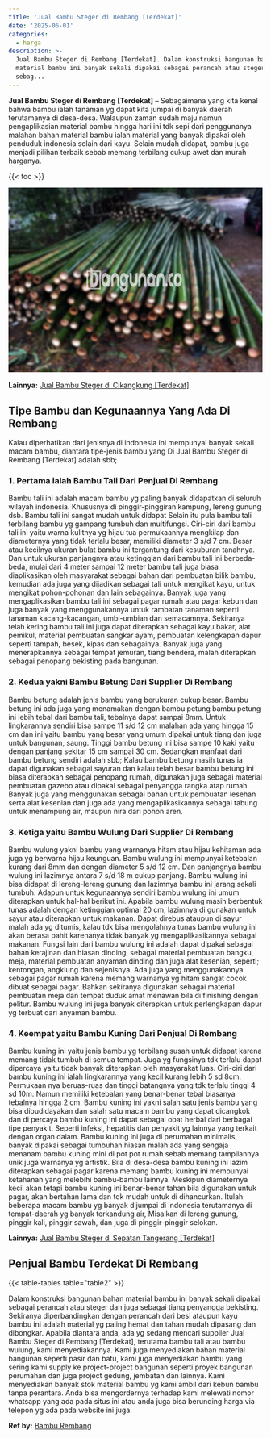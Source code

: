 ```yaml
---
title: 'Jual Bambu Steger di Rembang [Terdekat]'
date: '2025-06-01'
categories:
  - harga
description: >-
  Jual Bambu Steger di Rembang [Terdekat]. Dalam konstruksi bangunan bahan
  material bambu ini banyak sekali dipakai sebagai perancah atau steger dan juga
  sebag...
---
```


**Jual Bambu Steger di Rembang \[Terdekat\]** – Sebagaimana yang kita kenal bahwa bambu ialah tanaman yg dapat kita jumpai di banyak daerah terutamanya di desa-desa. Walaupun zaman sudah maju namun pengaplikasian material bambu hingga hari ini tdk sepi dari penggunanya malahan bahan material bambu ialah material yang banyak dipakai oleh penduduk indonesia selain dari kayu. Selain mudah didapat, bambu juga menjadi pilihan terbaik sebab memang terbilang cukup awet dan murah harganya.

{{< toc >}}

![Jual Bambu Steger di Rembang [Terdekat]](/images/jual-bambu-tali-33.png)

**Lainnya:** [Jual Bambu Steger di Cikangkung \[Terdekat\]](https://bambu.bangunan.co/jual-bambu-steger-di-cikangkung-terdekat/)

## Tipe Bambu dan Kegunaannya Yang Ada Di Rembang

Kalau diperhatikan dari jenisnya di indonesia ini mempunyai banyak sekali macam bambu, diantara tipe-jenis bambu yang Di Jual Bambu Steger di Rembang \[Terdekat\] adalah sbb;

### 1\. Pertama ialah Bambu Tali Dari Penjual Di Rembang

Bambu tali ini adalah macam bambu yg paling banyak didapatkan di seluruh wilayah indonesia. Khususnya di pinggir-pinggiran kampung, lereng gunung dsb. Bambu tali ini sangat mudah untuk didapat Selain itu pula bambu tali terbilang bambu yg gampang tumbuh dan multifungsi. Ciri-ciri dari bambu tali ini yaitu warna kulitnya yg hijau tua permukaannya mengkilap dan diameternya yang tidak terlalu besar, memiliki diameter 3 s/d 7 cm. Besar atau kecilnya ukuran bulat bambu ini tergantung dari kesuburan tanahnya. Dan untuk ukuran panjangnya atau ketinggian dari bambu tali ini berbeda-beda, mulai dari 4 meter sampai 12 meter bambu tali juga biasa diaplikasikan oleh masyarakat sebagai bahan dari pembuatan bilik bambu, kemudian ada juga yang dijadikan sebagai tali untuk mengikat kayu, untuk mengikat pohon-pohonan dan lain sebagainya. Banyak juga yang mengaplikasikan bambu tali ini sebagai pagar rumah atau pagar kebun dan juga banyak yang menggunakannya untuk rambatan tanaman seperti tanaman kacang-kacangan, umbi-umbian dan semacamnya. Sekiranya telah kering bambu tali ini juga dapat diterapkan sebagai kayu bakar, alat pemikul, material pembuatan sangkar ayam, pembuatan kelengkapan dapur seperti tampah, besek, kipas dan sebagainya. Banyak juga yang menerapkannya sebagai tempat jemuran, tiang bendera, malah diterapkan sebagai penopang bekisting pada bangunan.

### 2\. Kedua yakni Bambu Betung Dari Supplier Di Rembang

Bambu betung adalah jenis bambu yang berukuran cukup besar. Bambu betung ini ada juga yang menamakan dengan bambu petung bambu petung ini lebih tebal dari bambu tali, tebalnya dapat sampai 8mm. Untuk lingkarannya sendiri bisa sampe 11 s/d 12 cm malahan ada yang hingga 15 cm dan ini yaitu bambu yang besar yang umum dipakai untuk tiang dan juga untuk bangunan, saung. Tinggi bambu betung ini bisa sampe 10 kaki yaitu dengan panjang sekitar 15 cm sampai 30 cm. Sedangkan manfaat dari bambu betung sendiri adalah sbb; Kalau bambu betung masih tunas ia dapat digunakan sebagai sayuran dan kalau telah besar bambu betung ini biasa diterapkan sebagai penopang rumah, digunakan juga sebagai material pembuatan gazebo atau dipakai sebagai penyangga rangka atap rumah. Banyak juga yang menggunakan sebagai bahan untuk pembuatan lesehan serta alat kesenian dan juga ada yang mengaplikasikannya sebagai tabung untuk menampung air, maupun nira dari pohon aren.

### 3\. Ketiga yaitu Bambu Wulung Dari Supplier Di Rembang

Bambu wulung yakni bambu yang warnanya hitam atau hijau kehitaman ada juga yg berwarna hijau keunguan. Bambu wulung ini mempunyai ketebalan kurang dari 8mm dan dengan diameter 5 s/d 12 cm. Dan panjangnya bambu wulung ini lazimnya antara 7 s/d 18 m cukup panjang. Bambu wulung ini bisa didapat di lereng-lereng gunung dan lazimnya bambu ini jarang sekali tumbuh. Adapun untuk kegunaannya sendiri bambu wulung ini umum diterapkan untuk hal-hal berikut ini. Apabila bambu wulung masih berbentuk tunas adalah dengan ketinggian optimal 20 cm, lazimnya di gunakan untuk sayur atau diterapkan untuk makanan. Dapat direbus ataupun di sayur malah ada yg ditumis, kalau tdk bisa mengolahnya tunas bambu wulung ini akan berasa pahit karenanya tidak banyak yg mengaplikasikannya sebagai makanan. Fungsi lain dari bambu wulung ini adalah dapat dipakai sebagai bahan kerajinan dan hiasan dinding, sebagai material pembuatan bangku, meja, material pembuatan anyaman dinding dan juga alat kesenian, seperti; kentongan, angklung dan sejenisnya. Ada juga yang menggunakannya sebagai pagar rumah karena memang warnanya yg hitam sangat cocok dibuat sebagai pagar. Bahkan sekiranya digunakan sebagai material pembuatan meja dan tempat duduk amat menawan bila di finishing dengan pelitur. Bambu wulung ini juga banyak diterapkan untuk perlengkapan dapur yg terbuat dari anyaman bambu.

### 4\. Keempat yaitu Bambu Kuning Dari Penjual Di Rembang

Bambu kuning ini yaitu jenis bambu yg terbilang susah untuk didapat karena memang tidak tumbuh di semua tempat. Juga yg fungsinya tdk terlalu dapat dipercaya yaitu tidak banyak diterapkan oleh masyarakat luas. Ciri-ciri dari bambu kuning ini ialah lingkarannya yang kecil kurang lebih 5 sd 8cm. Permukaan nya beruas-ruas dan tinggi batangnya yang tdk terlalu tinggi 4 sd 10m. Namun memiliki ketebalan yang benar-benar tebal biasanya tebalnya hingga 2 cm. Bambu kuning ini yakni salah satu jenis bambu yang bisa dibudidayakan dan salah satu macam bambu yang dapat dicangkok dan di percaya bambu kuning ini dapat sebagai obat herbal dari berbagai tipe penyakit. Seperti infeksi, hepatitis dan penyakit yg lainnya yang terkait dengan organ dalam. Bambu kuning ini juga di perumahan minimalis, banyak dipakai sebagai tumbuhan hiasan malah ada yang sengaja menanam bambu kuning mini di pot pot rumah sebab memang tampilannya unik juga warnanya yg artistik. Bila di desa-desa bambu kuning ini lazim diterapkan sebagai pagar karena memang bambu kuning ini mempunyai ketahanan yang melebihi bambu-bambu lainnya. Meskipun diameternya kecil akan tetapi bambu kuning ini benar-benar tahan bila digunakan untuk pagar, akan bertahan lama dan tdk mudah untuk di dihancurkan. Itulah beberapa macam bambu yg banyak dijumpai di indonesia terutamanya di tempat-daerah yg banyak terkandung air, Misalkan di lereng gunung, pinggir kali, pinggir sawah, dan juga di pinggir-pinggir selokan.

**Lainnya:** [Jual Bambu Steger di Sepatan Tangerang \[Terdekat\]](https://bambu.bangunan.co/jual-bambu-steger-di-sepatan-tangerang-terdekat/)

## Penjual Bambu Terdekat Di Rembang

{{< table-tables table="table2" >}}

Dalam konstruksi bangunan bahan material bambu ini banyak sekali dipakai sebagai perancah atau steger dan juga sebagai tiang penyangga bekisting. Sekiranya diperbandingkan dengan perancah dari besi ataupun kayu bambu ini adalah material yg paling hemat dan tahan mudah dipasang dan dibongkar. Apabila diantara anda, ada yg sedang mencari supplier Jual Bambu Steger di Rembang \[Terdekat\], terutama bambu tali atau bambu wulung, kami menyediakannya. Kami juga menyediakan bahan material bangunan seperti pasir dan batu, kami juga menyediakan bambu yang sering kami supply ke project-project bangunan seperti proyek bangunan perumahan dan juga project gedung, jembatan dan lainnya. Kami menyediakan banyak stok material bambu yg kami ambil dari kebun bambu tanpa perantara. Anda bisa mengordernya terhadap kami melewati nomor whatsapp yang ada pada situs ini atau anda juga bisa berunding harga via telepon yg ada pada website ini juga.

**Ref by:** [Bambu Rembang](https://id.wikipedia.org/wiki/Bambu)
